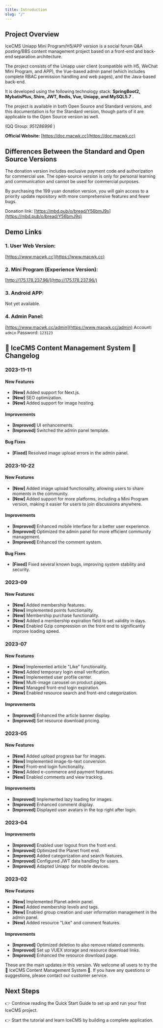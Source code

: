 ```yaml
---
title: Introduction
slug: "/"
---
```


## Project Overview

IceCMS Uniapp Mini Program/H5/APP version is a social forum Q&amp;A posting/BBS content management project based on a front-end and back-end separation architecture.

The project consists of the Uniapp user client (compatible with H5, WeChat Mini Program, and APP), the Vue-based admin panel (which includes complete RBAC permission handling and web pages), and the Java-based back-end.

It is developed using the following technology stack: **SpringBoot2, MybatisPlus, Shiro, JWT, Redis, Vue, Uniapp, and MySQL5.7** .

The project is available in both Open Source and Standard versions, and this documentation is for the Standard version, though parts of it are applicable to the Open Source version as well.

(QQ Group: *951286996* )

**Official Website:** [https://doc.macwk.cc](https://doc.macwk.cc)

## Differences Between the Standard and Open Source Versions

The donation version includes exclusive payment code and authorization for commercial use. The open-source version is only for personal learning and communication and cannot be used for commercial purposes.

By purchasing the 199 yuan donation version, you will gain access to a priority update repository with more comprehensive features and fewer bugs.

Donation link: [https://mbd.pub/o/bread/Y56bmJ9s](https://mbd.pub/o/bread/Y56bmJ9s)

## Demo Links

### 1. User Web Version:

[https://www.macwk.cc](https://www.macwk.cc)

### 2. Mini Program (Experience Version):

[http://175.178.237.96/](http://175.178.237.96/)

### 3. Android APP:

Not yet available.

### 4. Admin Panel:

[https://www.macwk.cc/admin](https://www.macwk.cc/admin)
 Account: `admin`
 Password: `123123`

## 🌈 IceCMS Content Management System 🍦 Changelog

### 2023-11-11

#### New Features

- **[New]** Added support for Next.js.
- **[New]** SEO optimization.
- **[New]** Added support for image hosting.

#### Improvements

- **[Improved]** UI enhancements.
- **[Improved]** Switched the admin panel template.

#### Bug Fixes

- **[Fixed]** Resolved image upload errors in the admin panel.

### 2023-10-22

#### New Features

- **[New]** Added image upload functionality, allowing users to share moments in the community.
- **[New]** Added support for more platforms, including a Mini Program version, making it easier for users to join discussions anywhere.

#### Improvements

- **[Improved]** Enhanced mobile interface for a better user experience.
- **[Improved]** Optimized the admin panel for more efficient community management.
- **[Improved]** Enhanced the comment system.

#### Bug Fixes

- **[Fixed]** Fixed several known bugs, improving system stability and security.

### 2023-09

#### New Features

- **[New]** Added membership features.
- **[New]** Implemented points functionality.
- **[New]** Membership purchase functionality.
- **[New]** Added a membership expiration field to set validity in days.
- **[New]** Enabled Gzip compression on the front end to significantly improve loading speed.

### 2023-07

#### New Features

- **[New]** Implemented article "Like" functionality.
- **[New]** Added temporary login email verification.
- **[New]** Implemented user profile center.
- **[New]** Multi-image carousel on product pages.
- **[New]** Managed front-end login expiration.
- **[New]** Enabled resource search and front-end categorization.

#### Improvements

- **[Improved]** Enhanced the article banner display.
- **[Improved]** Set resource download pricing.

### 2023-05

#### New Features

- **[New]** Added upload progress bar for images.
- **[New]** Implemented image-to-text conversion.
- **[New]** Front-end login functionality.
- **[New]** Added e-commerce and payment features.
- **[New]** Enabled comments and view tracking.

#### Improvements

- **[Improved]** Implemented lazy loading for images.
- **[Improved]** Enhanced comment display.
- **[Improved]** Displayed user avatars in the top right after login.

### 2023-04

#### Improvements

- **[Improved]** Enabled user logout from the front end.
- **[Improved]** Optimized the Planet front end.
- **[Improved]** Added categorization and search features.
- **[Improved]** Configured JWT data handling for users.
- **[Improved]** Adapted Uniapp for mobile devices.

### 2023-02

#### New Features

- **[New]** Implemented Planet admin panel.
- **[New]** Added membership levels and tags.
- **[New]** Enabled group creation and user information management in the admin panel.
- **[New]** Added resource "Like" and comment features.

#### Improvements

- **[Improved]** Optimized deletion to also remove related comments.
- **[Improved]** Set up VUEX storage and resource download links.
- **[Improved]** Enhanced the resource download page.

These are the main updates in this version. We welcome all users to try the 🌈 IceCMS Content Management System 🍦. If you have any questions or suggestions, please contact our customer service.

## Next Steps

👉 Continue reading the Quick Start Guide to set up and run your first IceCMS project.

👉 Start the tutorial and learn IceCMS by building a complete application.
